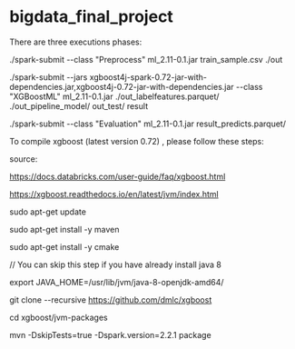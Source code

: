 # bigdata_final_project


There are three executions phases:

./spark-submit --class "Preprocess" ml_2.11-0.1.jar  train_sample.csv ./out

./spark-submit --jars xgboost4j-spark-0.72-jar-with-dependencies.jar,xgboost4j-0.72-jar-with-dependencies.jar --class "XGBoostML" ml_2.11-0.1.jar  ./out_labelfeatures.parquet/ ./out_pipeline_model/ out_test/ result

./spark-submit --class "Evaluation" ml_2.11-0.1.jar  result_predicts.parquet/


To compile xgboost (latest version 0.72) , please follow these steps:


source: 

https://docs.databricks.com/user-guide/faq/xgboost.html

https://xgboost.readthedocs.io/en/latest/jvm/index.html

sudo apt-get update

sudo apt-get install -y maven

sudo apt-get install -y cmake

// You can skip this step if you have already install java 8

export JAVA_HOME=/usr/lib/jvm/java-8-openjdk-amd64/

git clone --recursive https://github.com/dmlc/xgboost

cd xgboost/jvm-packages

mvn -DskipTests=true -Dspark.version=2.2.1 package




